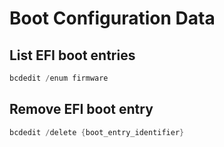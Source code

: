 # Boot Configuration Data

## List EFI boot entries

```powershell
bcdedit /enum firmware
```

## Remove EFI boot entry

```powershell
bcdedit /delete {boot_entry_identifier}
```

